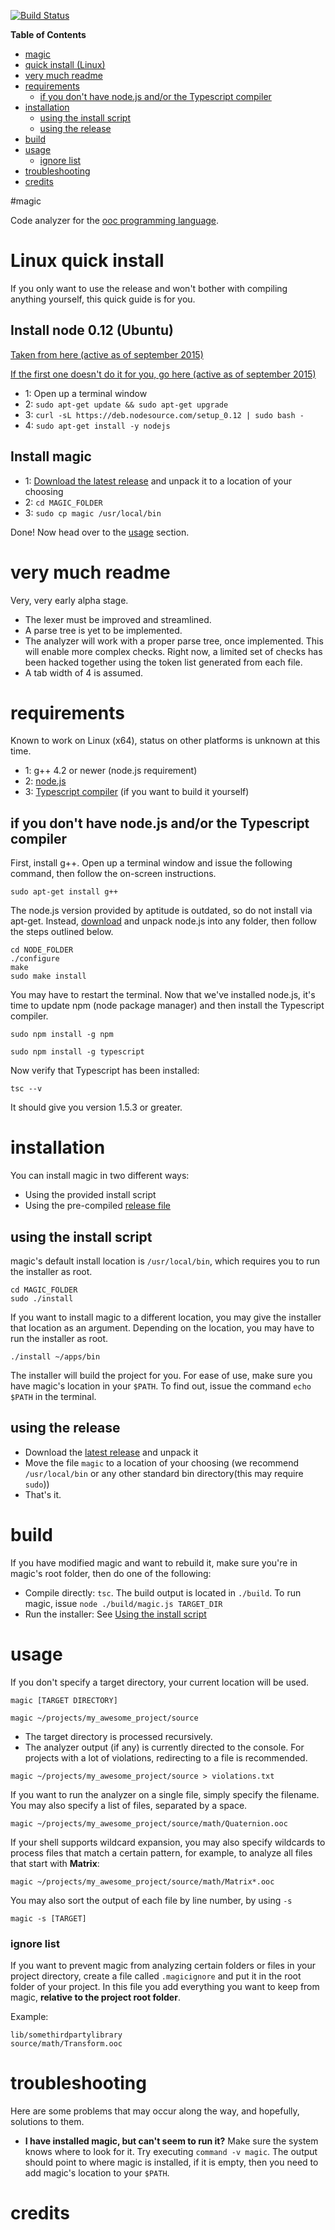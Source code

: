 [![Build Status](https://secure.travis-ci.org/cogneco/magic.png?branch=master)](http://travis-ci.org/cogneco/magic)

**Table of Contents**

- [magic](#magic)
- [quick install (Linux)](#linux-quick-install)
- [very much readme](#very-much-readme)
- [requirements](#requirements)
  - [if you don't have node.js and/or the Typescript compiler](#if-you-dont-have-nodejs-andor-the-typescript-compiler)
- [installation](#installation)
  - [using the install script](#using-the-install-script)
  - [using the release](#using-the-release)
- [build](#build)
- [usage](#usage)
    - [ignore list](#ignore-list)
- [troubleshooting](#troubleshooting)
- [credits](#credits)

#magic

Code analyzer for the [ooc programming language](http://ooc-lang.org).

# Linux quick install
If you only want to use the release and won't bother with compiling anything yourself, this quick guide is for you.

## Install node 0.12 (Ubuntu)
[Taken from here (active as of september 2015)](https://nodesource.com/blog/nodejs-v012-iojs-and-the-nodesource-linux-repositories)

[If the first one doesn't do it for you, go here (active as of september 2015)](https://github.com/nodejs/node-v0.x-archive/wiki/Installing-Node.js-via-package-manager)

* 1: Open up a terminal window
* 2: ```sudo apt-get update && sudo apt-get upgrade```
* 3: ```curl -sL https://deb.nodesource.com/setup_0.12 | sudo bash -```
* 4: ```sudo apt-get install -y nodejs```

## Install magic
* 1: [Download the latest release](https://github.com/cogneco/magic/releases) and unpack it to a location of your choosing
* 2: ```cd MAGIC_FOLDER```
* 3: ```sudo cp magic /usr/local/bin```

Done! Now head over to the [usage](#usage) section.

# very much readme
Very, very early alpha stage.
* The lexer must be improved and streamlined.
* A parse tree is yet to be implemented.
* The analyzer will work with a proper parse tree, once implemented.
This will enable more complex checks. Right now, a limited set of checks has been hacked together using the
token list generated from each file.
* A tab width of 4 is assumed.

# requirements
Known to work on Linux (x64), status on other platforms is unknown at this time.

* 1: g++ 4.2 or newer (node.js requirement)
* 2: [node.js](http://nodejs.org/)
* 3: [Typescript compiler](http://www.typescriptlang.org/) (if you want to build it yourself)

## if you don't have node.js and/or the Typescript compiler
First, install g++. Open up a terminal window and issue the following command, then follow the on-screen instructions.
```
sudo apt-get install g++
```

The node.js version provided by aptitude is outdated, so do not install via apt-get.
Instead, [download](https://nodejs.org/download/) and unpack node.js into any folder, then follow the steps outlined below.
```
cd NODE_FOLDER
./configure
make
sudo make install
```
You may have to restart the terminal. Now that we've installed node.js, it's time to update
npm (node package manager) and then install the Typescript compiler.
```
sudo npm install -g npm
```
```
sudo npm install -g typescript
```
Now verify that Typescript has been installed:
```
tsc --v
```
It should give you version 1.5.3 or greater.

# installation
You can install magic in two different ways:

* Using the provided install script
* Using the pre-compiled [release file](https://github.com/cogneco/magic/releases)

## using the install script
magic's default install location is ```/usr/local/bin```, which requires you to run the installer as root.
```
cd MAGIC_FOLDER
sudo ./install
```

If you want to install magic to a different location, you may give the installer that location as an argument.
Depending on the location, you may have to run the installer as root.

```./install ~/apps/bin```

The installer will build the project for you. For ease of use, make sure you have magic's location
in your ```$PATH```. To find out, issue the command ```echo $PATH``` in the terminal.

## using the release
* Download the [latest release](https://github.com/cogneco/magic/releases) and unpack it
* Move the file ```magic``` to a location of your choosing (we recommend ```/usr/local/bin``` or any other standard bin directory(this may require ```sudo```))
* That's it.

# build
If you have modified magic and want to rebuild it, make sure you're in magic's root folder,
then do one of the following:
* Compile directly: ```tsc```. The build output is located in ```./build```. To run magic, issue ```node ./build/magic.js TARGET_DIR```
* Run the installer: See [Using the install script](#using-the-install-script)

# usage
If you don't specify a target directory, your current location will be used.

```
magic [TARGET DIRECTORY]
```
```
magic ~/projects/my_awesome_project/source
```
* The target directory is processed recursively.
* The analyzer output (if any) is currently directed to the console.
For projects with a lot of violations, redirecting to a file is recommended.
```
magic ~/projects/my_awesome_project/source > violations.txt
```
If you want to run the analyzer on a single file, simply specify the filename.
You may also specify a list of files, separated by a space.
```
magic ~/projects/my_awesome_project/source/math/Quaternion.ooc
```
If your shell supports wildcard expansion, you may also specify wildcards to
process files that match a certain pattern, for example, to analyze all files that start with __Matrix__:
```
magic ~/projects/my_awesome_project/source/math/Matrix*.ooc
```
You may also sort the output of each file by line number, by using ```-s```
```
magic -s [TARGET]
```

### ignore list
If you want to prevent magic from analyzing certain folders or files in your project directory,
create a file called ```.magicignore``` and put it in the root folder of your project. In this file
you add everything you want to keep from magic, __relative to the project root folder__.

Example:
```
lib/somethirdpartylibrary
source/math/Transform.ooc
```

# troubleshooting
Here are some problems that may occur along the way, and hopefully, solutions to them.
* __I have installed magic, but can't seem to run it?__ Make sure the system knows where to look for it.
Try executing ```command -v magic```. The output should point to where magic is installed, if it is empty,
then you need to add magic's location to your ```$PATH```.

# credits
